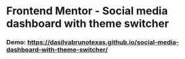# Frontend Mentor - Social media dashboard with theme switcher

### Demo: https://dasilvabrunotexas.github.io/social-media-dashboard-with-theme-switcher/


